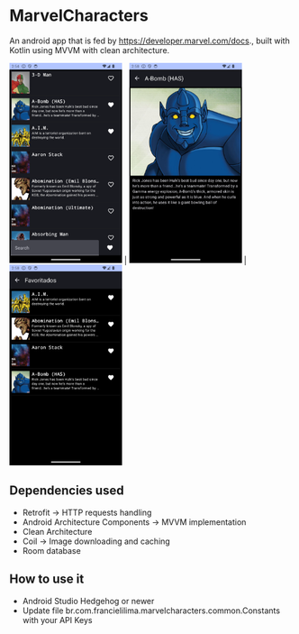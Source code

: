 # MarvelCharacters

An android app that is fed by https://developer.marvel.com/docs., built with Kotlin using MVVM with clean architecture.

<img src="screenshots/home.png" width="200"> | <img src="screenshots/detalhes.png" width="200"> | <img src="screenshots/favoritos.png" width="200">

Dependencies used
--------

- Retrofit -> HTTP requests handling
- Android Architecture Components -> MVVM implementation
- Clean Architecture
- Coil -> Image downloading and caching
- Room database

How to use it
--------
- Android Studio Hedgehog or newer
- Update file br.com.francielilima.marvelcharacters.common.Constants with your API Keys

